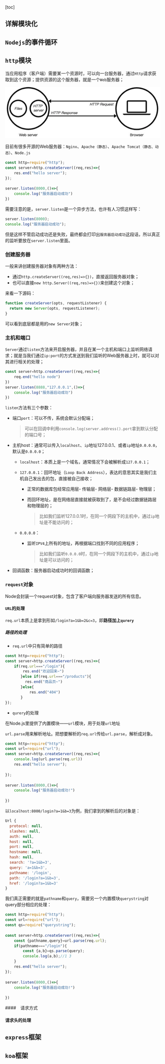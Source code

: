 [toc]

## 详解模块化



## `Nodejs`的事件循环



## `http`模块

当应用程序（客户端）需要某一个资源时，可以向一台服务器，通过`Http`请求获取到这个资源；提供资源的这个服务器，就是一个`Web`服务器；

<img src="./pic/webserver.png">

目前有很多开源的Web服务器：`Nginx`、`Apache（静态）`、`Apache Tomcat（静态、动态）`、`Node.js`

```js
const http=require("http");
const server=http.createServer((req,res)=>{
    res.end("hello server");
});

server.listen(8000,()=>{
    console.log("服务器启动成功")
})
```

需要注意的是，`server.listen`是一个异步方法，也许有人习惯这样写：

```js
server.listen(8000);
console.log("服务器启动成功");
```

但是这样不管启动成功还是失败，最终都会打印出`服务器启动成功`这段话，所以真正的监听要放在`server.listen`里面。

### 创建服务器

一般来讲创建服务器对象有两种方法：

+ 通过`http.createServer((req,res)=>{})`，直接返回服务器对象；
+ 也可以直接`new http.Server((req,res)=>{})`来创建这个对象；

来看一下源码：

```js
function createServer(opts, requestListener) {
  return new Server(opts, requestListener);
}
```

可以看到底层都是用的`new Server`对象；

### 主机和端口

`Server`通过`listen`方法来开启服务器，并且在某一个主机和端口上监听网络请求；就是当我们通过`ip:port`的方式发送到我们监听的Web服务器上时，就可以对其进行相关的处理；

```js
const server=http.createServer((req,res)=>{
    req.end("hello node")
})
server.listen(8888,"127.0.0.1",()=>{
    console.log("服务器启动成功")
})
```

`listen`方法有三个参数：

+ 端口`port`：可以不传，系统会默认分配端；

  > 可以在回调中利用`console.log(server.address().port`拿到默认分配的端口号；

+ 主机host：通常可以传入`localhost`、`ip`地址127.0.0.1、或者`ip`地址`0.0.0.0`，默认是`0.0.0.0`；

  + `localhost`：本质上是一个域名，通常情况下会被解析成`127.0.0.1`；

  + `127.0.0.1`：回环地址（`Loop Back Address`），表达的意思其实是我们主机自己发出去的包，直接被自己接收；

    + 正常的数据库包经常应用层- 传输层- 网络层- 数据链路层- 物理层；

    + 而回环地址，是在网络层直接就被获取到了，是不会经过数据链路层和物理层的；

      > 比如我们监听127.0.0.1时，在同一个网段下的主机中，通过`ip`地址是不能访问的；

  + `0.0.0.0`：

    + 监听`IPV4`上所有的地址，再根据端口找到不同的应用程序；

      > 比如我们监听`0.0.0.0`时，在同一个网段下的主机中，通过`ip`地址是可以访问的；

+ 回调函数：服务器启动成功时的回调函数；

### `request`对象

Node会封装一个request对象，包含了客户端向服务器发送的所有信息。

#### `URL`的处理

`req.url`本质上是拿到形如`/login?a=1&b=2&c=3`，即**路径加上`qurery`**

##### 路径的处理

+ `req.url`中只有简单的路径

```js
const http=require("http");
const server=http.createServer((req,res)=>{
    if(req.url==="/login"){
       	res.end("欢迎回来~")
       }else if(req.url==="/products"){
         res.end("商品页~")  
       }else{
           res.end("404")
       }
});
```

+ `qurery`的处理

在Node.js里提供了内置模块——`url`模块，用于处理`url`地址

`url.parse`用来解析地址。把想要解析的`req.url`传给`url.parse`，解析成对象。

```js
const http=require("http");
const url=require("url");
const server=http.createServer((req,res)=>{
    console.log(url.parse(req.url))
    res.end("hello server");
    
});

server.listen(8000,()=>{
    console.log("服务器启动成功!")
   
})
```

以`localhost:8000/login?a=1&b=3`为例，我们拿到的解析后的对象是：

```js
Url {
  protocol: null,
  slashes: null,
  auth: null,
  host: null,
  port: null,
  hostname: null,
  hash: null,
  search: '?a=1&b=3',
  query: 'a=1&b=3',
  pathname: '/login',
  path: '/login?a=1&b=3',
  href: '/login?a=1&b=3'
}
```

我们真正需要的就是`pathname`和`query`，需要另一个内置模块`querystring`对query部分相应的处理：

```js
const http=require("http");
const url=require("url");
const qs=require("querystring");

const server=http.createServer((req,res)=>{
    const {pathname,query}=url.parse(req.url);
    if(pathname==="/login"){
        const {a,b}=qs.parse(query);
        console.log(a,b);//1 3
    }
    res.end("hello server");
});

server.listen(8000,()=>{
    console.log("服务器启动成功!")
   
})
```



####　请求方式



#### 请求头的处理



## `express`框架



## `koa`框架





























